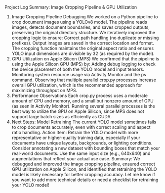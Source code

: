 Project Log Summary: Image Cropping Pipeline & GPU Utilization
1. Image Cropping Pipeline Debugging
We worked on a Python pipeline to crop document images using a YOLOv8 model.
The pipeline reads images, detects document boundaries, and saves cropped outputs, preserving the original directory structure.
We iteratively improved the cropping logic to ensure:
Correct path handling (no duplicate or missing prefixes).
Output images are saved in the correct location and format.
The cropping function maintains the original aspect ratio and ensures YOLO input dimensions are divisible by 32 (as required by the model).
2. GPU Utilization on Apple Silicon (MPS)
We confirmed that the pipeline is using the Apple Silicon GPU (MPS) by:
Adding debug logging to check the device placement of both the YOLO model and input tensors.
Monitoring system resource usage via Activity Monitor and the ps command.
Observing that multiple parallel crop.py processes increase overall GPU utilization, which is the recommended approach for maximizing throughput on MPS.
3. Performance Observations
Each crop.py process uses a moderate amount of CPU and memory, and a small but nonzero amount of GPU (as seen in Activity Monitor).
Running several parallel processes is the best way to utilize the GPU on Apple Silicon, since MPS does not support large batch sizes as efficiently as CUDA.
4. Next Steps: Model Retraining
The current YOLO model sometimes fails to crop documents accurately, even with correct scaling and aspect ratio handling.
Action Item: Retrain the YOLO model with more representative or higher-quality training data, especially if your documents have unique layouts, backgrounds, or lighting conditions.
Consider annotating a new dataset with bounding boxes that match your real-world documents.
Use the same input size (e.g., 640x640) and augmentations that reflect your actual use case.
Summary:
We debugged and improved the image cropping pipeline, ensured correct GPU utilization on Apple Silicon, and identified that retraining the YOLO model is likely necessary for better cropping accuracy.
Let me know if you want to add more technical details or need a checklist for retraining your YOLO model!